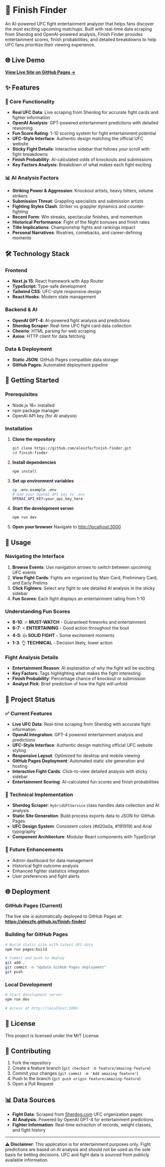 # 🥊 Finish Finder

An AI-powered UFC fight entertainment analyzer that helps fans discover the most exciting upcoming matchups. Built with real-time data scraping from Sherdog and OpenAI-powered analysis, Finish Finder provides entertainment scores, finish probabilities, and detailed breakdowns to help UFC fans prioritize their viewing experience.

## 🌐 Live Demo

**[View Live Site on GitHub Pages →](https://alexzfe.github.io/finish-finder/)**

## ✨ Features

### 🎯 Core Functionality
- **Real UFC Data**: Live scraping from Sherdog for accurate fight cards and fighter information
- **OpenAI Analysis**: GPT-powered entertainment predictions with detailed reasoning
- **Fun Score Rating**: 1-10 scoring system for fight entertainment potential
- **UFC-Style Interface**: Authentic design matching the official UFC website
- **Sticky Fight Details**: Interactive sidebar that follows your scroll with fight breakdowns
- **Finish Probability**: AI-calculated odds of knockouts and submissions
- **Key Factors Analysis**: Breakdown of what makes each fight exciting

### 📊 AI Analysis Factors
- **Striking Power & Aggression**: Knockout artists, heavy hitters, volume strikers
- **Submission Threat**: Grappling specialists and submission artists
- **Fighting Styles Clash**: Striker vs grappler dynamics and counter-fighting
- **Recent Form**: Win streaks, spectacular finishes, and momentum
- **Historical Performance**: Fight of the Night bonuses and finish rates
- **Title Implications**: Championship fights and rankings impact
- **Personal Narratives**: Rivalries, comebacks, and career-defining moments

## 🛠️ Technology Stack

### Frontend
- **Next.js 15**: React framework with App Router
- **TypeScript**: Type-safe development
- **Tailwind CSS**: UFC-style responsive design
- **React Hooks**: Modern state management

### Backend & AI
- **OpenAI GPT-4**: AI-powered fight analysis and predictions
- **Sherdog Scraper**: Real-time UFC fight card data collection
- **Cheerio**: HTML parsing for web scraping
- **Axios**: HTTP client for data fetching

### Data & Deployment
- **Static JSON**: GitHub Pages compatible data storage
- **GitHub Pages**: Automated deployment pipeline

## 🚀 Getting Started

### Prerequisites
- Node.js 18+ installed
- npm package manager
- OpenAI API key (for AI analysis)

### Installation

1. **Clone the repository**
   ```bash
   git clone https://github.com/alexzfe/finish-finder.git
   cd finish-finder
   ```

2. **Install dependencies**
   ```bash
   npm install
   ```

3. **Set up environment variables**
   ```bash
   cp .env.example .env
   # Add your OpenAI API key to .env
   OPENAI_API_KEY=your_api_key_here
   ```

4. **Start the development server**
   ```bash
   npm run dev
   ```

5. **Open your browser**
   Navigate to [http://localhost:3000](http://localhost:3000)

## 📱 Usage

### Navigating the Interface
1. **Browse Events**: Use navigation arrows to switch between upcoming UFC events
2. **View Fight Cards**: Fights are organized by Main Card, Preliminary Card, and Early Prelims
3. **Click Fighters**: Select any fight to see detailed AI analysis in the sticky sidebar
4. **Fun Scores**: Each fight displays an entertainment rating from 1-10

### Understanding Fun Scores
- **8-10**: 🔥 **MUST-WATCH** - Guaranteed fireworks and entertainment
- **6-7**: ⭐ **ENTERTAINING** - Good action throughout the bout
- **4-5**: 👍 **SOLID FIGHT** - Some excitement moments
- **1-3**: 👌 **TECHNICAL** - Decision likely, lower action

### Fight Analysis Details
- **Entertainment Reason**: AI explanation of why the fight will be exciting
- **Key Factors**: Tags highlighting what makes the fight interesting
- **Finish Probability**: Percentage chance of knockout or submission
- **Analyst Pick**: Brief prediction of how the fight will unfold

## 🎯 Project Status

### ✅ Current Features
- **Live UFC Data**: Real-time scraping from Sherdog with accurate fight information
- **OpenAI Integration**: GPT-4 powered entertainment analysis and predictions
- **UFC-Style Interface**: Authentic design matching official UFC website styling
- **Responsive Layout**: Optimized for desktop and mobile viewing
- **GitHub Pages Deployment**: Automated static site generation and hosting
- **Interactive Fight Cards**: Click-to-view detailed analysis with sticky sidebar
- **Entertainment Scoring**: AI-calculated fun scores and finish probabilities

### 🔧 Technical Implementation
- **Sherdog Scraper**: `HybridUFCService` class handles data collection and AI analysis
- **Static Site Generation**: Build process exports data to JSON for GitHub Pages
- **UFC Design System**: Consistent colors (#d20a0a, #191919) and Arial typography
- **Component Architecture**: Modular React components with TypeScript

### 🚧 Future Enhancements
- Admin dashboard for data management
- Historical fight outcome analysis
- Enhanced fighter statistics integration
- User preferences and fight alerts

## 🌐 Deployment

### GitHub Pages (Current)
The live site is automatically deployed to GitHub Pages at:
**https://alexzfe.github.io/finish-finder/**

### Building for GitHub Pages
```bash
# Build static site with latest UFC data
npm run pages:build

# Commit and push to deploy
git add .
git commit -m "Update GitHub Pages deployment"
git push
```

### Local Development
```bash
# Start development server
npm run dev

# Access at http://localhost:3000
```

## 📄 License

This project is licensed under the MIT License.

## 🤝 Contributing

1. Fork the repository
2. Create a feature branch (`git checkout -b feature/amazing-feature`)
3. Commit your changes (`git commit -m 'Add amazing feature'`)
4. Push to the branch (`git push origin feature/amazing-feature`)
5. Open a Pull Request

## 📊 Data Sources

- **Fight Data**: Scraped from [Sherdog.com](https://sherdog.com) UFC organization pages
- **AI Analysis**: Powered by OpenAI GPT-4 for entertainment predictions
- **Fighter Information**: Real-time extraction of records, weight classes, and fight history

---

**⚠️ Disclaimer**: This application is for entertainment purposes only. Fight predictions are based on AI analysis and should not be used as the sole basis for betting decisions. UFC and fight data is sourced from publicly available information.
